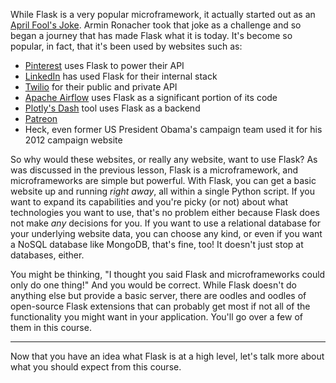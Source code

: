 [//]: # (https://web.archive.org/web/20110904053655/http://denied.immersedcode.org/)
[//]: # (https://www.quora.com/What-challenges-has-Pinterest-encountered-with-Flask?share=1)
[//]: # (https://www.quora.com/What-is-the-largest-site-created-using-Flask?share=1)

While Flask is a very popular microframework, it actually started out as an <a href="https://web.archive.org/web/20110904053655/http://denied.immersedcode.org/" target="_blank">April Fool's Joke</a>. Armin Ronacher took that joke as a challenge and so began a journey that has made Flask what it is today. It's become so popular, in fact, that it's been used by websites such as:

- <a href="https://www.pinterest.com/" target="_blank">Pinterest</a> uses Flask to power their API
- <a href="https://www.linkedin.com/" target="_blank">LinkedIn</a> has used Flask for their internal stack
- <a href="https://www.twilio.com/" target="_blank">Twilio</a> for their public and private API
- <a href="https://airflow.apache.org/" target="_blank">Apache Airflow</a> uses Flask as a significant portion of its code
- <a href="https://plotly.com/dash/" target="_blank">Plotly's Dash</a> tool uses Flask as a backend
- <a href="https://www.patreon.com/" target="_blank">Patreon</a>
- Heck, even former US President Obama's campaign team used it for his 2012 campaign website

So why would these websites, or really any website, want to use Flask? As was discussed in the previous lesson, Flask is a microframework, and microframeworks are simple but powerful. With Flask, you can get a basic website up and running *right away*, all within a single Python script. If you want to expand its capabilities and you're picky (or not) about what technologies you want to use, that's no problem either because Flask does not make *any* decisions for you. If you want to use a relational database for your underlying website data, you can choose any kind, or even if you want a NoSQL database like MongoDB, that's fine, too! It doesn't just stop at databases, either.

You might be thinking, "I thought you said Flask and microframeworks could only do one thing!" And you would be correct. While Flask doesn't do anything else but provide a basic server, there are oodles and oodles of open-source Flask extensions that can probably get most if not all of the functionality you might want in your application. You'll go over a few of them in this course.

___

Now that you have an idea what Flask is at a high level, let's talk more about what you should expect from this course.